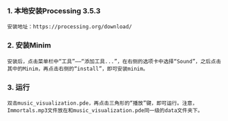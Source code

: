 ### 1. 本地安装Processing 3.5.3
    安装地址：https://processing.org/download/
    
### 2. 安装Minim
    安装后，点击菜单栏中“工具”——“添加工具...”，在右侧的选项卡中选择“Sound”，之后点击其中的Minim，再点击右侧的“install”，即可安装minim。
    
### 3. 运行
    双击music_visualization.pde，再点击三角形的“播放”键，即可运行。注意，Immortals.mp3文件放在和music_visualization.pde同一级的data文件夹下。
